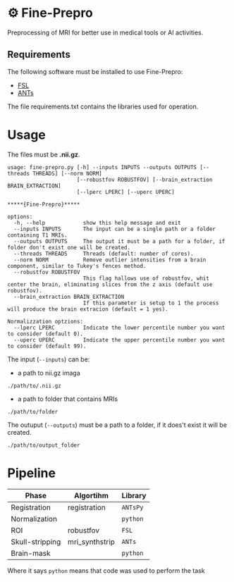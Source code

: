 # ⚙️ Fine-Prepro 
Preprocessing of MRI for better use in medical tools or AI activities.

## Requirements
The following software must be installed to use Fine-Prepro:
* [FSL](https://fsl.fmrib.ox.ac.uk/fs)
* [ANTs](https://github.com/ANTsX/ANTs)


The file requirements.txt contains the libraries used for operation.

# Usage
The files must be **.nii.gz**.

```
usage: fine-prepro.py [-h] --inputs INPUTS --outputs OUTPUTS [--threads THREADS] [--norm NORM]
                      [--robustfov ROBUSTFOV] [--brain_extraction BRAIN_EXTRACTION]
                      [--lperc LPERC] [--uperc UPERC]

*****{Fine-Prepro}*****

options:
  -h, --help            show this help message and exit
  --inputs INPUTS       The input can be a single path or a folder containing T1 MRIs.
  --outputs OUTPUTS     The output it must be a path for a folder, if folder don't exist one will be created.
  --threads THREADS     Threads (default: number of cores).
  --norm NORM           Remove outlier intensities from a brain component, similar to Tukey's fences method.
  --robustfov ROBUSTFOV
                        This flag hallows use of robustfov, whit center the brain, eliminating slices from the z axis (default use robustfov).
  --brain_extraction BRAIN_EXTRACTION
                        If this parameter is setup to 1 the process will produce the brain extracion (default = 1 yes).

Normalizzation optzions:
  --lperc LPERC         Indicate the lower percentile number you want to consider (default 0).
  --uperc UPERC         Indicate the upper percentile number you want to consider (default 99).
```


The input (`--inputs`) can be:
* a path to nii.gz imaga
  
```
./path/to/.nii.gz
```
* a path to folder that contains MRIs
```
./path/to/folder
```
The outuput (`--outputs`) must be a path to a folder, if it does't exist it will be created.
```
./path/to/output_folder
``` 

# Pipeline
| Phase | Algortihm | Library |
|-----------------|----------------|----------------|
| Registration   | registration   | `ANTsPy`   |
| Normalization   |   |  `python` |
| ROI   | robustfov  | `FSL`   |
| Skull-stripping  | mri_synthstrip  |  `ANTs`  |
| Brain-mask   |   |  `python`  |

Where it says `python` means that code was used to perform the task

